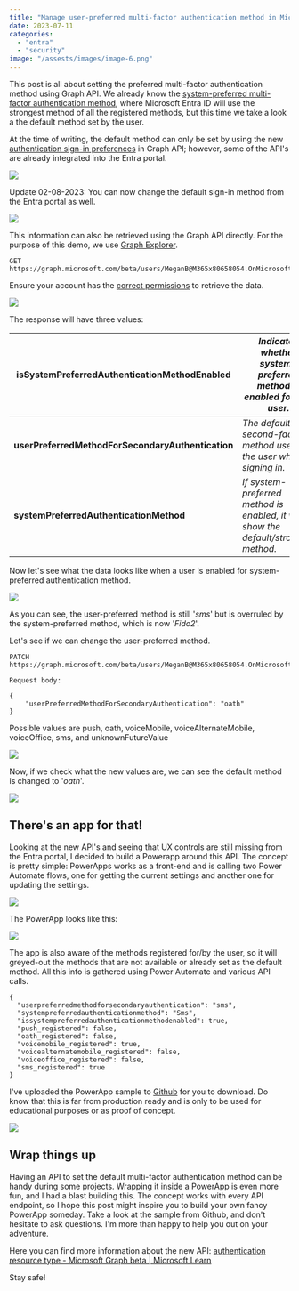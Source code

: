 ```yaml
---
title: "Manage user-preferred multi-factor authentication method in Microsoft Entra ID"
date: 2023-07-11
categories: 
  - "entra"
  - "security"
image: "/assests/images/image-6.png"
---
```


This post is all about setting the preferred multi-factor authentication method using Graph API. We already know the [system-preferred multi-factor authentication method](https://janbakker.tech/system-preferred-multifactor-authentication-in-azure-ad-dont-settle-for-less/), where Microsoft Entra ID will use the strongest method of all the registered methods, but this time we take a look a the default method set by the user.

At the time of writing, the default method can only be set by using the new [authentication sign-in preferences](https://learn.microsoft.com/en-us/graph/api/resources/authentication?view=graph-rest-beta) in Graph API; however, some of the API's are already integrated into the Entra portal.

![](/assets/images/image.png)

Update 02-08-2023: You can now change the default sign-in method from the Entra portal as well.

![](/assets/images/image.png)

This information can also be retrieved using the Graph API directly. For the purpose of this demo, we use [Graph Explorer](https://aka.ms/ge).

```
GET https://graph.microsoft.com/beta/users/MeganB@M365x80658054.OnMicrosoft.com/authentication/signInPreferences
```

Ensure your account has the [correct permissions](https://learn.microsoft.com/en-us/graph/api/authentication-get?view=graph-rest-beta&tabs=http#permissions) to retrieve the data.

![](/assets/images/image-1.png)

The response will have three values:

| **isSystemPreferredAuthenticationMethodEnabled** | _Indicates whether system-preferred method is enabled for this user._ |
| --- | --- |
| **userPreferredMethodForSecondaryAuthentication** | _The default second-factor method used by the user when signing in._ |
| **systemPreferredAuthenticationMethod** | _If system-preferred method is enabled, it will show the default/strongest method._ |

Now let's see what the data looks like when a user is enabled for system-preferred authentication method.

![](/assets/images/image-2.png)

As you can see, the user-preferred method is still '_sms_' but is overruled by the system-preferred method, which is now '_Fido2_'.

Let's see if we can change the user-preferred method.

```
PATCH https://graph.microsoft.com/beta/users/MeganB@M365x80658054.OnMicrosoft.com/authentication/signInPreferences

Request body:

{
    "userPreferredMethodForSecondaryAuthentication": "oath"
}
```

Possible values are push, oath, voiceMobile, voiceAlternateMobile, voiceOffice, sms, and unknownFutureValue

![](/assets/images/image-4.png)

Now, if we check what the new values are, we can see the default method is changed to '_oath_'.

![](/assets/images/image-5.png)

## There's an app for that!

Looking at the new API's and seeing that UX controls are still missing from the Entra portal, I decided to build a Powerapp around this API. The concept is pretty simple: PowerApps works as a front-end and is calling two Power Automate flows, one for getting the current settings and another one for updating the settings.

![](/assets/images/PowerAppsFlow.png)

The PowerApp looks like this:

![](/assets/images/image-6.png)

The app is also aware of the methods registered for/by the user, so it will greyed-out the methods that are not available or already set as the default method. All this info is gathered using Power Automate and various API calls.

```
{
  "userpreferredmethodforsecondaryauthentication": "sms",
  "systempreferredauthenticationmethod": "Sms",
  "issystempreferredauthenticationmethodenabled": true,
  "push_registered": false,
  "oath_registered": false,
  "voicemobile_registered": true,
  "voicealternatemobile_registered": false,
  "voiceoffice_registered": false,
  "sms_registered": true
}
```

I've uploaded the PowerApp sample to [Github](https://github.com/BakkerJan/PowerApps/blob/main/Preferredmulti-factorauthenticationmanager_20230711184343.zip) for you to download. Do know that this is far from production ready and is only to be used for educational purposes or as proof of concept.

[![](/assets/images/Octicons-mark-github.svg-1024x1024.png)](https://github.com/BakkerJan/PowerApps/blob/main/Preferredmulti-factorauthenticationmanager_20230711184343.zip)

## Wrap things up

Having an API to set the default multi-factor authentication method can be handy during some projects. Wrapping it inside a PowerApp is even more fun, and I had a blast building this. The concept works with every API endpoint, so I hope this post might inspire you to build your own fancy PowerApp someday. Take a look at the sample from Github, and don't hesitate to ask questions. I'm more than happy to help you out on your adventure.

Here you can find more information about the new API: [authentication resource type - Microsoft Graph beta | Microsoft Learn](https://learn.microsoft.com/en-us/graph/api/resources/authentication?view=graph-rest-beta)

Stay safe!
